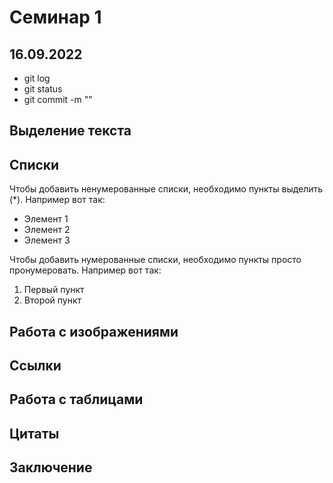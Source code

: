 # Семинар 1
## 16.09.2022
* git log
* git status
* git commit -m ""
## Выделение текста

## Списки

Чтобы добавить ненумерованные списки, необходимо пункты выделить (*).
Например вот так: 
* Элемент 1
* Элемент 2 
* Элемент 3

Чтобы добавить нумерованные списки, необходимо пункты просто пронумеровать. Например вот так: 
1. Первый пункт
2. Второй пункт 

## Работа с изображениями

## Ссылки

## Работа с таблицами

## Цитаты

## Заключение